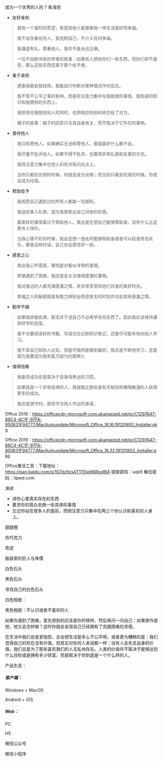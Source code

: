 成为一个优秀的人的 7 条准则

* 友好亲和

> 我有一个强烈的愿望，希望其他人能够像我一样生活美好而幸福。
>
> 我不会伤害任何人，我克制自己，不介入任何争端。
>
> 我谦虚有礼，尊重他人，我并不是永远正确。
>
> 一位不加剧冲突的学者的故事：如果有人想给你们一些东西，而你们却不接受，那么这些东西还属于那个给予者。

* 勇于承担

> 遇事我能自我抉择。我能自行判断对某种情况作何反应。
>
> 我不受不公平之事的影响，而是将注意力集中在我能做的事情、我知道的知识和我拥有的东西上。
>
> 我把责任推脱给别人的同时，也把相应的权利转交给了对方。
>
> 橘子的故事：橘子的回答只与其自身有关，而不取决于它外在的事物。

* 善待他人

> 我只称赞他人。如果确实无法称赞他人，那就最好什么都不说。
>
> 我尽量不批评他人。如果不得不批评，也要用非常礼貌和友善的方式。
>
> 我将注意力集中在他人的优点和闪光点上。
>
> 当你只看到光明的时候，你就会成为光明；而当你只看到垃圾的时候，你就会成为垃圾。

* 帮助给予

> 我祝愿自己遇到过的所有人都能一切顺利。
>
> 我送给某人礼物，因为我想表达自己对他的好感。
>
> 最美好的事情莫过于帮助他人。我总是在想自己能够帮助谁，没有什么比这更令人快乐。
>
> 当我心情不好的时候，我会去想一想此时能够帮助谁或者可以给谁带去欢乐。要是这样的话，自己也会感觉好一些。

* 感恩之心

> 我总是心怀感恩，哪怕是对看似寻常的事情。
>
> 即便遇到了困难，我还是会关注值得感激的事物。
>
> 我对身边的人都充满感激之情，并非常享受和他们共度的美好时光。
>
> 幸福之人的秘密就是有能力辨别出奇迹发生的时刻并对此抱有感激之情。

* 勤学不辍

>如果我骄傲自满，那无异于说自己不必再学任何东西了。因此我应该保持谦恭好学的态度。
>
>我不仅要阅读好的书籍、写成功日记和知识笔记，还要尽可能多地向他人学习。
>
>我不拿自己和别人比较，而是尽我所能做到最好。我总是不断地学习，这是因为我要成为我有能力成为的那种人

* 值得信赖

>  我能否成功总是取决于自身培养出的习惯。
>
> 如果我是一个非常自律的人，我就能比那些虽有天赋但却懒惰散漫的人获得更多的成功。
>
> 我总是很守时。我信守为他人作出的承诺。



Office 2016：https://officecdn-microsoft-com.akamaized.net/pr/C1297A47-86C4-4C1F-97FA-950631F94777/MacAutoupdate/Microsoft_Office_16.16.19120800_Installer.pkg

Office 2019：https://officecdn-microsoft-com.akamaized.net/pr/C1297A47-86C4-4C1F-97FA-950631F94777/MacAutoupdate/Microsoft_Office_16.32.19120802_Installer.pkg

Office激活工具：下载地址：https://pan.baidu.com/s/1S7dz9zs4T1TEie6NRpoBIA 提取密码：uqb5 解压密码：itpwd.com



演讲

* 讲你心里真实存在的东西
* 要求你的观众去做一些具体的事情
* 忘记你站在很多人的面前，而把注意力只集中在两三个你认识和喜欢的人身上。



甜甜圈

热巧克力

奇迹



脑袋里的巨人与侏儒



白色石头

黑色石头



寻找自己的白色石头



白色相册：

黑色相册：不认识或者不喜欢的人



如果你遇到了困难，首先想到的应该是你的榜样，然后再问一问自己：如果换作是他，他又会怎样做？这时你就会发现自己已经拥有了克服困难的灵感。



在生活中我们总是爱抱怨，总会想生活是多么不公平呀。或者更为糟糕的是：我们觉得自己的存在没有价值。但其实对任何人来说都一样：没有人会失去自身的价值。我们总是为了那些喜欢我们的人无私地存在。人类的价值并不取决于能够达到什么目标或是拥有多少财富，而是取决于你到底是一个什么样的人。



产品生态：

##### 客户端：

Windows + MacOS

Android + iOS



##### Web：

PC

H5

微信公众号

微信小程序
